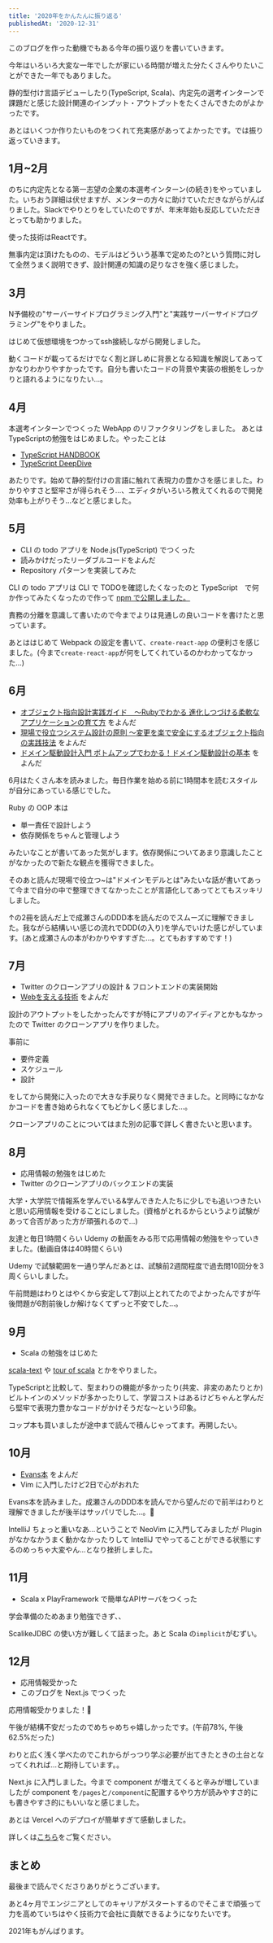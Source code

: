 ```yaml
---
title: '2020年をかんたんに振り返る'
publishedAt: '2020-12-31'
---
```


このブログを作った動機でもある今年の振り返りを書いていきます。

今年はいろいろ大変な一年でしたが家にいる時間が増えた分たくさんやりたいことができた一年でもありました。

静的型付け言語デビューしたり(TypeScript, Scala)、内定先の選考インターンで課題だと感じた設計関連のインプット・アウトプットをたくさんできたのがよかったです。

あとはいくつか作りたいものをつくれて充実感があってよかったです。では振り返っていきます。

## 1月~2月
のちに内定先となる第一志望の企業の本選考インターン(の続き)をやっていました。いちおう詳細は伏せますが、メンターの方々に助けていただきながらがんばりました。Slackでやりとりをしていたのですが、年末年始も反応していただきとっても助かりました。

使った技術はReactです。

無事内定は頂けたものの、モデルはどういう基準で定めたの?という質問に対して全然うまく説明できず、設計関連の知識の足りなさを強く感じました。

## 3月
N予備校の"サーバーサイドプログラミング入門"と"実践サーバーサイドプログラミング"をやりました。

はじめて仮想環境をつかってssh接続しながら開発しました。

動くコードが載ってるだけでなく割と詳しめに背景となる知識を解説してあってかなりわかりやすかったです。自分も書いたコードの背景や実装の根拠をしっかりと語れるようになりたい...。

## 4月
本選考インターンでつくった WebApp のリファクタリングをしました。
あとはTypeScriptの勉強をはじめました。やったことは
- [TypeScript HANDBOOK](https://www.typescriptlang.org/docs/handbook/intro.html)
- [TypeScript DeepDive](https://typescript-jp.gitbook.io/deep-dive/)

あたりです。始めて静的型付けの言語に触れて表現力の豊かさを感じました。わかりやすさと堅牢さが得られそう...、エディタがいろいろ教えてくれるので開発効率も上がりそう...などと感じました。

## 5月
- CLI の todo アプリを Node.js(TypeScript) でつくった
- 読みかけだったリーダブルコードをよんだ
- Repository パターンを実装してみた

CLI の todo アプリは CLI で TODOを確認したくなったのと TypeScript　で何か作ってみたくなったので作って [npm で公開しました。](https://www.npmjs.com/package/great-todo-cli)

責務の分離を意識して書いたので今までよりは見通しの良いコードを書けたと思っています。

あとははじめて Webpack の設定を書いて、`create-react-app` の便利さを感じました。(今まで`create-react-app`が何をしてくれているのかわかってなかった...)

## 6月
- [オブジェクト指向設計実践ガイド　～Rubyでわかる 進化しつづける柔軟なアプリケーションの育て方](https://www.amazon.co.jp/dp/B01L8SEVYI/ref=dp-kindle-redirect?_encoding=UTF8&btkr=1)
をよんだ
- [現場で役立つシステム設計の原則 〜変更を楽で安全にするオブジェクト指向の実践技法](https://www.amazon.co.jp/dp/B073GSDBGT/ref=dp-kindle-redirect?_encoding=UTF8&btkr=1)
をよんだ
- [ドメイン駆動設計入門 ボトムアップでわかる！ドメイン駆動設計の基本](https://www.amazon.co.jp/dp/B082WXZVPC/ref=dp-kindle-redirect?_encoding=UTF8&btkr=1)
をよんだ

6月はたくさん本を読みました。毎日作業を始める前に1時間本を読むスタイルが自分にあっている感じでした。

Ruby の OOP 本は
- 単一責任で設計しよう
- 依存関係をちゃんと管理しよう

みたいなことが書いてあった気がします。依存関係についてあまり意識したことがなかったので新たな観点を獲得できました。

そのあと読んだ現場で役立つ~は"ドメインモデルとは"みたいな話が書いてあって今まで自分の中で整理できてなかったことが言語化してあってとてもスッキリしました。

↑の2冊を読んだ上で成瀬さんのDDD本を読んだのでスムーズに理解できました。我ながら結構いい感じの流れでDDD(の入り)を学んでいけた感じがしています。(あと成瀬さんの本がわかりやすすぎた...。とてもおすすめです！)

## 7月
- Twitter のクローンアプリの設計 & フロントエンドの実装開始
- [Webを支える技術](https://www.amazon.co.jp/Web%E3%82%92%E6%94%AF%E3%81%88%E3%82%8B%E6%8A%80%E8%A1%93-HTTP%E3%80%81URI%E3%80%81HTML%E3%80%81%E3%81%9D%E3%81%97%E3%81%A6REST-WEB-PRESS-plus/dp/4774142042)
をよんだ

設計のアウトプットをしたかったんですが特にアプリのアイディアとかもなかったので Twitter のクローンアプリを作りました。

事前に
- 要件定義
- スケジュール
- 設計

をしてから開発に入ったので大きな手戻りなく開発できました。と同時になかなかコードを書き始められなくてもどかしく感じました...。

クローンアプリのことについてはまた別の記事で詳しく書きたいと思います。

## 8月
- 応用情報の勉強をはじめた
- Twitter のクローンアプリのバックエンドの実装

大学・大学院で情報系を学んでいる&学んできた人たちに少しでも追いつきたいと思い応用情報を受けることにしました。(資格がとれるからというより試験があって合否があった方が頑張れるので...)

友達と毎日1時間くらい Udemy の動画をみる形で応用情報の勉強をやっていきました。(動画自体は40時間くらい)

Udemy で試験範囲を一通り学んだあとは、試験前2週間程度で過去問10回分を3周くらいしました。

午前問題はわりとはやくから安定して7割以上とれてたのでよかったんですが午後問題が6割前後しか解けなくてずっと不安でした...。

## 9月
- Scala の勉強をはじめた

[scala-text](https://scala-text.github.io/scala_text/)
や
[tour of scala](https://github.com/kyu08/tour-of-scala)
とかをやりました。

TypeScriptと比較して、型まわりの機能が多かったり(共変、非変のあたりとか)ビルトインのメソッドが多かったりして、学習コストはあるけどちゃんと学んだら堅牢で表現力豊かなコードがかけそうだな〜という印象。

コップ本も買いましたが途中まで読んで積んじゃってます。再開したい。

## 10月
- [Evans本](https://www.amazon.co.jp/dp/B00GRKD6XU/ref=dp-kindle-redirect?_encoding=UTF8&btkr=1)
をよんだ
- Vim に入門したけど2日で心がおれた

Evans本を読みました。成瀬さんのDDD本を読んでから望んだので前半はわりと理解できましたが後半はサッパリでした...。🤔

IntelliJ ちょっと重いなあ...ということで NeoVim に入門してみましたが Plugin がなかなかうまく動かなかったりして IntelliJ でやってることができる状態にするのめっちゃ大変やん...となり挫折しました。

## 11月
- Scala x PlayFramework で簡単なAPIサーバをつくった

学会準備のためあまり勉強できず、、

ScalikeJDBC の使い方が難しくて詰まった。あと Scala の`implicit`がむずい。 

## 12月
- 応用情報受かった
- このブログを Next.js でつくった

応用情報受かりました！🎉

午後が結構不安だったのでめちゃめちゃ嬉しかったです。(午前78%, 午後62.5%だった)

わりと広く浅く学べたのでこれからがっつり学ぶ必要が出てきたときの土台となってくれれば...と期待しています。。

Next.js に入門しました。今まで component が増えてくると辛みが増していましたが component を`/pages`と`/component`に配置するやり方が読みやすさ的にも書きやすさ的にもいいなと感じました。

あとは Vercel へのデプロイが簡単すぎて感動しました。

詳しくは[こちら](https://blog.kyu08.com/posts/constructed-blog)をご覧ください。

## まとめ
最後まで読んでくださりありがとうございます。

あと4ヶ月でエンジニアとしてのキャリアがスタートするのでそこまで頑張って力を高めていちはやく技術力で会社に貢献できるようになりたいです。

2021年もがんばります。
